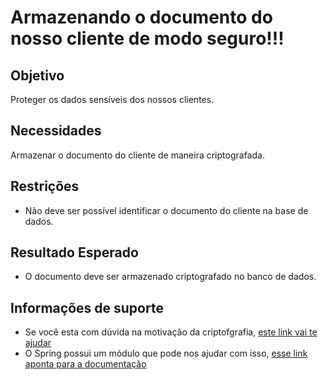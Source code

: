 # Armazenando o documento do nosso cliente de modo seguro!!!

## Objetivo

Proteger os dados sensíveis dos nossos clientes.
 
## Necessidades

Armazenar o documento do cliente de maneira criptografada. 

## Restrições

- Não deve ser possível identificar o documento do cliente na base de dados.

## Resultado Esperado

- O documento deve ser armazenado criptografado no banco de dados.

## Informações de suporte
* Se você esta com dúvida na motivação da criptofgrafia, [este link vai te ajudar](../informacao_procedural/encriptacao_database.md)
* O Spring possui um módulo que pode nos ajudar com isso, [esse link aponta para a documentação](https://docs.spring.io/spring-security/site/docs/5.0.x/reference/html/crypto.html)



